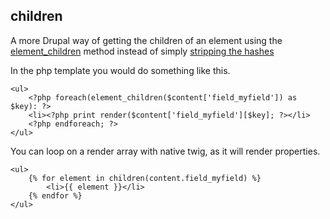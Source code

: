## children

A more Drupal way of getting the children of an element using the [element_children](https://api.drupal.org/api/drupal/includes%21common.inc/function/element_children/7) method instead of simply [stripping the hashes](http://tfd7.rocks/filters#striphashes)

In the php template you would do something like this.
```
<ul>
    <?php foreach(element_children($content['field_myfield']) as $key): ?>
    <li><?php print render($content['field_myfield'][$key]; ?></li>
    <?php endforeach; ?>
</ul>
```

You can loop on a render array with native twig, as it will render properties.
```
<ul>
    {% for element in children(content.field_myfield) %}
        <li>{{ element }}</li>
    {% endfor %}
</ul>
```
